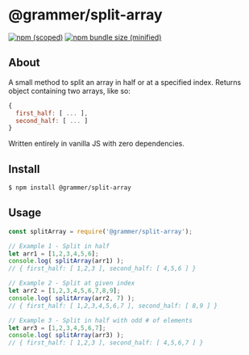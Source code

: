 # @grammer/split-array

<!-- badges -->
[![npm (scoped)](https://img.shields.io/npm/v/@grammer/split-array.svg)](https://github.com/jsdev17/split-array)
[![npm bundle size (minified)](https://img.shields.io/bundlephobia/min/@grammer/split-array.svg)](https://www.npmjs.com/package/@grammer/split-array)

<!-- content -->

## About

A small method to split an array in half or at a specified index. Returns object containing two arrays, like so:

```js
{
  first_half: [ ... ],
  second_half: [ ... ]
}
```

Written entirely in vanilla JS with zero dependencies.

## Install

```bash
$ npm install @grammer/split-array
```

## Usage

```js
const splitArray = require('@grammer/split-array');

// Example 1 - Split in half
let arr1 = [1,2,3,4,5,6];
console.log( splitArray(arr1) );
// { first_half: [ 1,2,3 ], second_half: [ 4,5,6 ] }

// Example 2 - Split at given index
let arr2 = [1,2,3,4,5,6,7,8,9];
console.log( splitArray(arr2, 7) );
// { first_half: [ 1,2,3,4,5,6,7 ], second_half: [ 8,9 ] }

// Example 3 - Split in half with odd # of elements
let arr3 = [1,2,3,4,5,6,7];
console.log( splitArray(arr3) );
// { first_half: [ 1,2,3 ], second_half: [ 4,5,6,7 ] }
```
